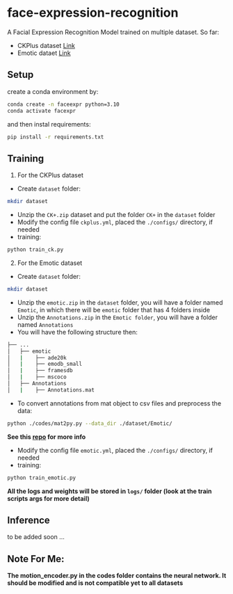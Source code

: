 # face-expression-recognition
A Facial Expression Recognition Model trained on multiple dataset.
So far:

- CKPlus dataset [Link](https://www.jeffcohn.net/Resources/)
- Emotic dataet [Link](https://github.com/Tandon-A/emotic)


## Setup

create a conda environment by:

```bash
conda create -n faceexpr python=3.10
conda activate facexpr
```

and then instal requirements:

```bash
pip install -r requirements.txt
```

## Training

1. For the CKPlus dataset

- Create `dataset` folder:

```bash
mkdir dataset
```

- Unzip the `CK+.zip` dataset and put the folder `CK+` in the `dataset` folder
- Modify the config file `ckplus.yml`, placed the `./configs/` directory, if needed
- training:
```bash
python train_ck.py
```

2. For the Emotic dataset

- Create `dataset` folder:

```bash
mkdir dataset
```

- Unzip the `emotic.zip` in the `dataset` folder, you will have a folder named `Emotic`, in which there will be `emotic` folder that has 4 folders inside
- Unzip the `Annotations.zip` in the `Emotic folder`, you will have a folder named `Annotations`
- You will have the following structure then:

```bash
├── ...
│   ├── emotic
│   |    ├── ade20k
│   |    ├── emodb_small
│   |    ├── framesdb
│   |    ├── mscoco 
│   ├── Annotations
│   |    ├── Annotations.mat
```

- To convert annotations from mat object to csv files and preprocess the data:
```bash
python ./codes/mat2py.py --data_dir ./dataset/Emotic/
```
**See this [repo](https://github.com/Tandon-A/emotic) for more info**

- Modify the config file `emotic.yml`, placed the `./configs/` directory, if needed
- training:
```bash
python train_emotic.py
```

**All the logs and weights will be stored in `logs/` folder (look at the train scripts args for more detail)**

## Inference
to be added soon ...


## Note For Me:
**The motion_encoder.py in the codes folder contains the neural network. It should be modified and is not compatible yet to all datasets**